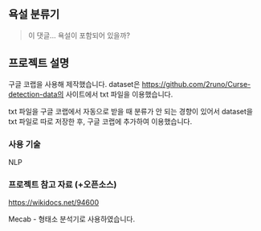 ## 욕설 분류기

> 이 댓글... 욕설이 포함되어 있을까?

## 프로젝트 설명

구글 코랩을 사용해 제작했습니다. dataset은 https://github.com/2runo/Curse-detection-data의 사이트에서 txt 파일을 이용했습니다.

txt 파일을 구글 코랩에서 자동으로 받을 때 분류가 안 되는 경향이 있어서 dataset을 txt 파일로 따로 저장한 후, 구글 코랩에 추가하여 이용했습니다.

### 사용 기술

NLP

### 프로젝트 참고 자료 (+오픈소스)

https://wikidocs.net/94600

Mecab - 형태소 분석기로 사용하였습니다.
